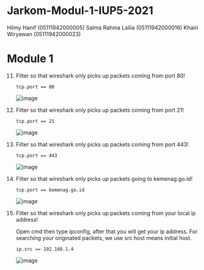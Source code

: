 # Jarkom-Modul-1-IUP5-2021

Hilmy Hanif         (05111942000005)
Salma Rahma Lailia  (05111942000016)
Khairi Wiryawan     (05111942000023)

# Module 1

11. Filter so that wireshark only picks up packets coming from port 80!

    ``tcp.port == 80``
    
    ![image](https://user-images.githubusercontent.com/73702347/134342478-9b623040-e4d9-4901-b455-ac4ebe92341d.png)

12. Filter so that wireshark only picks up packets coming from port 21!

     ``tcp.port == 21``
     
     ![image](https://user-images.githubusercontent.com/73702347/134342599-1676b27c-73a4-4f29-a10a-de5e145124ab.png)
     
13. Filter so that wireshark only picks up packets coming from port 443!

     ``tcp.port == 443``

    ![image](https://user-images.githubusercontent.com/73702347/134342708-78a83abc-13d4-4cfa-bd3b-ca7e33f267f4.png)

14. Filter so that wireshark only picks up packets going to kemenag.go.id!

     ``tcp.port == kemenag.go.id``
     
     ![image](https://user-images.githubusercontent.com/73702347/134342907-c953a02c-2742-4f88-8de6-a99665d17bd8.png)
     
15. Filter so that wireshark only picks up packets coming from your local ip address!

    Open cmd then type ipconfig, after that you will get your ip address. For searching your originated packets, we use src host means initial host.

    ``ip.src == 192.168.1.4``
    
    ![image](https://user-images.githubusercontent.com/73702347/134342990-77b59523-eefb-4ec7-ab10-d1944bcbba1f.png)
    
